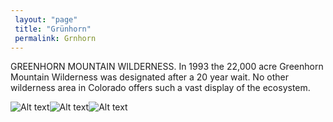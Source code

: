 ```yaml
---
 layout: "page"
 title: "Grünhorn"
 permalink: Grnhorn
---
```

GREENHORN MOUNTAIN WILDERNESS. In 1993 the 22,000 acre Greenhorn Mountain Wilderness was designated after a 20 year wait. No other wilderness area in Colorado offers such a vast display of the ecosystem.


![Alt text](https://www.mountain-forecast.com/system/images/7184/large_illustration/Grunhorn.jpg "Grünhorn")![Alt text](https://mountainfieldguide.com/wp-content/uploads/2018/02/Swiss-Alps-near-Grindelwald.jpg "Grünhorn")![Alt text](https://www.mountainphotography.com/images/xl/20110414-Grnhorn-Moonlight.jpg "Grünhorn")